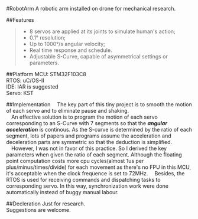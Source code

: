 #RobotArm
A robotic arm installed on drone for mechanical research.  

##Features
> * 8 servos are applied at its joints to simulate human's action;  
> * 0.1&deg; resolution;  
> * Up to 1000&deg;/s angular velocity;  
> * Real time response and schedule.  
> * Adjustable S-Curve, capable of asymmetrical settings or parameters.

##Platform
MCU: STM32F103C8  
RTOS: uC/OS-II  
IDE: IAR is suggested  
Servo: KST  

##Implementation
&emsp;The key part of this tiny project is to smooth the motion of each servo and to eliminate pause and shaking.  
&emsp;An effective solution is to program the motion of each servo corresponding to an S-Curve with 7 segments so that the ___angular acceleration___ is continous. As the S-curve is determined by the ratio of each segment, lots of papers and programs assume the acceleration and deceleration parts are symmetric so that the deduction is simplified.  
&emsp;However, I was not in favor of this practice. So I derived the key parameters when given the ratio of each segment. Although the floating point computation costs more cpu cycles(almost 1us per plus/minus/times/divide) for each movement as there's no FPU in this MCU, it's acceptable when the clock frequence is set to 72MHz.
&emsp;Besides, the RTOS is used for receiving commands and dispatching tasks to corresponding servo. In this way, synchronization work were done automatically instead of buggy manual labour. 

##Decleration
Just for research.   
Suggestions are welcome.
